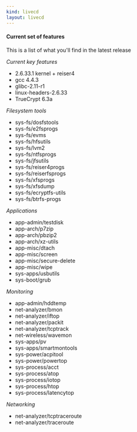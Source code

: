 ```yaml
---
kind: livecd
layout: livecd
---
```

#### Current set of features
This is a list of what you'll find in the latest release

*Current key features*
* 2\.6\.33\.1 kernel \+ reiser4
* gcc 4\.4\.3
* glibc\-2\.11\-r1
* linux\-headers\-2\.6\.33
* TrueCrypt 6\.3a

*Filesystem tools*
* sys-fs/dosfstools
* sys-fs/e2fsprogs
* sys-fs/evms
* sys-fs/hfsutils
* sys-fs/lvm2
* sys-fs/ntfsprogs
* sys-fs/jfsutils
* sys-fs/reiser4progs
* sys-fs/reiserfsprogs
* sys-fs/xfsprogs
* sys-fs/xfsdump
* sys-fs/ecryptfs\-utils
* sys-fs/btrfs\-progs

*Applications*
* app-admin/testdisk
* app-arch/p7zip
* app-arch/pbzip2
* app-arch/xz\-utils
* app-misc/dtach
* app-misc/screen
* app-misc/secure-delete
* app-misc/wipe
* sys-apps/usbutils
* sys-boot/grub

*Monitoring*
* app-admin/hddtemp
* net-analyzer/bmon
* net-analyzer/iftop
* net-analyzer/packit
* net-analyzer/tcptrack
* net-wireless/wavemon
* sys-apps/pv
* sys-apps/smartmontools
* sys-power/acpitool
* sys-power/powertop
* sys-process/acct
* sys-process/atop
* sys-process/iotop
* sys-process/htop
* sys-process/latencytop

*Networking*
* net-analyzer/tcptraceroute
* net-analyzer/traceroute
